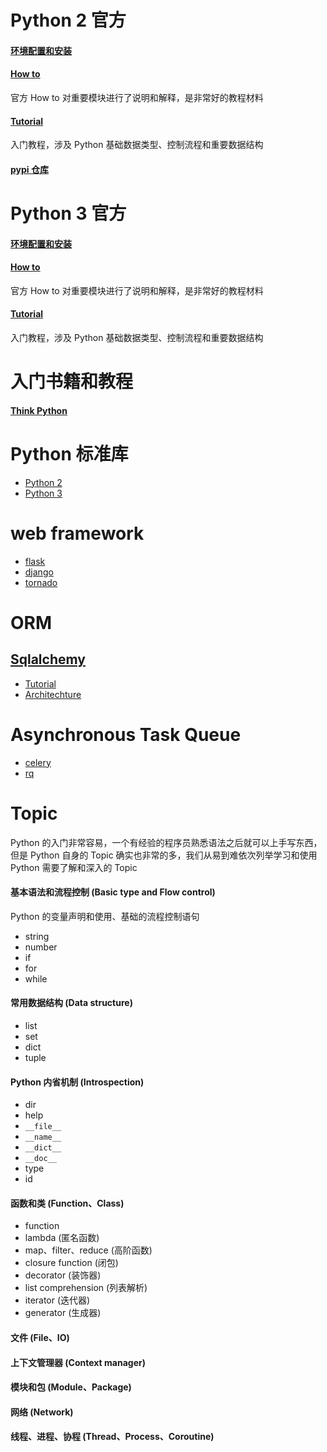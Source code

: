 # Python 2 官方

#### [环境配置和安装](https://docs.python.org/2/using/index.html)

#### [How to](https://docs.python.org/2/howto/) 

官方 How to 对重要模块进行了说明和解释，是非常好的教程材料

#### [Tutorial](https://docs.python.org/2/tutorial/index.html)  

入门教程，涉及 Python 基础数据类型、控制流程和重要数据结构

#### [pypi 仓库](https://pypi.org/)

# Python 3 官方

#### [环境配置和安装](https://docs.python.org/3/using/index.html)

#### [How to](https://docs.python.org/3/howto/) 

官方 How to 对重要模块进行了说明和解释，是非常好的教程材料

#### [Tutorial](https://docs.python.org/3/tutorial/index.html)  

入门教程，涉及 Python 基础数据类型、控制流程和重要数据结构

# 入门书籍和教程

#### [Think Python](http://greenteapress.com/wp/think-python/)

# Python 标准库

- [Python 2](https://pymotw.com/2/)
- [Python 3](https://pymotw.com/3/)

# web framework

- [flask](flask.pocoo.org/docs/0.12/)
- [django](https://github.com/django/django)
- [tornado](https://github.com/tornadoweb/tornado)

# ORM

## [Sqlalchemy](http://www.sqlalchemy.org/)

- [Tutorial](http://pythoncentral.io/understanding-python-sqlalchemy-session/)
- [Architechture](http://aosabook.org/en/sqlalchemy.html)

# Asynchronous Task Queue

- [celery](celeryproject.org)
- [rq](http://python-rq.org/)

# Topic

Python 的入门非常容易，一个有经验的程序员熟悉语法之后就可以上手写东西，但是 Python 自身的  Topic 确实也非常的多，我们从易到难依次列举学习和使用 Python 需要了解和深入的 Topic

#### 基本语法和流程控制 (Basic type and Flow control)

Python 的变量声明和使用、基础的流程控制语句

- string
- number
- if
- for
- while

#### 常用数据结构 (Data structure)

- list
- set
- dict
- tuple

#### Python 内省机制 (Introspection)

- dir
- help
- `__file__`
- `__name__`
- `__dict__`
- `__doc__`
- type
- id

#### 函数和类 (Function、Class)

- function
- lambda (匿名函数)
- map、filter、reduce (高阶函数)
- closure function (闭包)
- decorator (装饰器)
- list comprehension (列表解析)
- iterator (迭代器)
- generator (生成器)


#### 文件 (File、IO)

#### 上下文管理器 (Context manager)

#### 模块和包 (Module、Package)

#### 网络 (Network)

#### 线程、进程、协程 (Thread、Process、Coroutine)